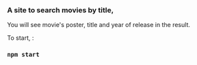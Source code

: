 ### A site to search movies by title,

You will see movie's poster, title and year of release in the result.

To start, :

### `npm start`
